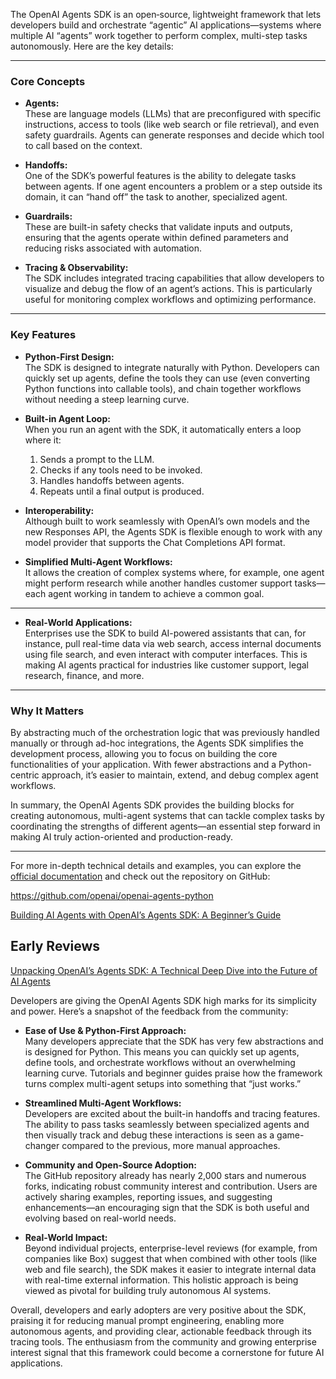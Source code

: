 The OpenAI Agents SDK is an open‐source, lightweight framework that lets developers build and orchestrate “agentic” AI applications—systems where multiple AI “agents” work together to perform complex, multi-step tasks autonomously. Here are the key details:

---

### Core Concepts

- **Agents:**  
  These are language models (LLMs) that are preconfigured with specific instructions, access to tools (like web search or file retrieval), and even safety guardrails. Agents can generate responses and decide which tool to call based on the context.  
 

- **Handoffs:**  
  One of the SDK’s powerful features is the ability to delegate tasks between agents. If one agent encounters a problem or a step outside its domain, it can “hand off” the task to another, specialized agent.  
 

- **Guardrails:**  
  These are built-in safety checks that validate inputs and outputs, ensuring that the agents operate within defined parameters and reducing risks associated with automation.  
  

- **Tracing & Observability:**  
  The SDK includes integrated tracing capabilities that allow developers to visualize and debug the flow of an agent’s actions. This is particularly useful for monitoring complex workflows and optimizing performance.  
  

---

### Key Features

- **Python-First Design:**  
  The SDK is designed to integrate naturally with Python. Developers can quickly set up agents, define the tools they can use (even converting Python functions into callable tools), and chain together workflows without needing a steep learning curve.

- **Built-in Agent Loop:**  
  When you run an agent with the SDK, it automatically enters a loop where it:
  1. Sends a prompt to the LLM.
  2. Checks if any tools need to be invoked.
  3. Handles handoffs between agents.
  4. Repeats until a final output is produced.
  
- **Interoperability:**  
  Although built to work seamlessly with OpenAI’s own models and the new Responses API, the Agents SDK is flexible enough to work with any model provider that supports the Chat Completions API format.

- **Simplified Multi-Agent Workflows:**  
  It allows the creation of complex systems where, for example, one agent might perform research while another handles customer support tasks—each agent working in tandem to achieve a common goal.  
  

---


- **Real-World Applications:**  
  Enterprises use the SDK to build AI-powered assistants that can, for instance, pull real-time data via web search, access internal documents using file search, and even interact with computer interfaces. This is making AI agents practical for industries like customer support, legal research, finance, and more.  
 

---

### Why It Matters

By abstracting much of the orchestration logic that was previously handled manually or through ad-hoc integrations, the Agents SDK simplifies the development process, allowing you to focus on building the core functionalities of your application. With fewer abstractions and a Python-centric approach, it’s easier to maintain, extend, and debug complex agent workflows.

In summary, the OpenAI Agents SDK provides the building blocks for creating autonomous, multi-agent systems that can tackle complex tasks by coordinating the strengths of different agents—an essential step forward in making AI truly action-oriented and production-ready.

---

For more in-depth technical details and examples, you can explore the [official documentation](https://openai.github.io/openai-agents-python/) and check out the repository on GitHub:

https://github.com/openai/openai-agents-python


[Building AI Agents with OpenAI’s Agents SDK: A Beginner’s Guide](https://medium.com/@agencyai/building-ai-agents-with-openais-agents-sdk-a-beginner-s-guide-66751e5e7e05)

## Early Reviews

[Unpacking OpenAI’s Agents SDK: A Technical Deep Dive into the Future of AI Agents](https://mtugrull.medium.com/unpacking-openais-agents-sdk-a-technical-deep-dive-into-the-future-of-ai-agents-af32dd56e9d1)

Developers are giving the OpenAI Agents SDK high marks for its simplicity and power. Here’s a snapshot of the feedback from the community:

- **Ease of Use & Python-First Approach:**  
  Many developers appreciate that the SDK has very few abstractions and is designed for Python. This means you can quickly set up agents, define tools, and orchestrate workflows without an overwhelming learning curve. Tutorials and beginner guides praise how the framework turns complex multi-agent setups into something that “just works.”  
 

- **Streamlined Multi-Agent Workflows:**  
  Developers are excited about the built-in handoffs and tracing features. The ability to pass tasks seamlessly between specialized agents and then visually track and debug these interactions is seen as a game-changer compared to the previous, more manual approaches.  
  

- **Community and Open-Source Adoption:**  
  The GitHub repository already has nearly 2,000 stars and numerous forks, indicating robust community interest and contribution. Users are actively sharing examples, reporting issues, and suggesting enhancements—an encouraging sign that the SDK is both useful and evolving based on real-world needs.  
 

- **Real-World Impact:**  
  Beyond individual projects, enterprise-level reviews (for example, from companies like Box) suggest that when combined with other tools (like web and file search), the SDK makes it easier to integrate internal data with real-time external information. This holistic approach is being viewed as pivotal for building truly autonomous AI systems.  
 

Overall, developers and early adopters are very positive about the SDK, praising it for reducing manual prompt engineering, enabling more autonomous agents, and providing clear, actionable feedback through its tracing tools. The enthusiasm from the community and growing enterprise interest signal that this framework could become a cornerstone for future AI applications.
